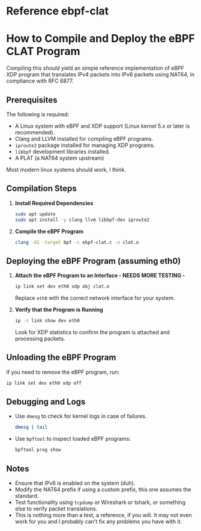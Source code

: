 # Reference ebpf-clat

# How to Compile and Deploy the eBPF CLAT Program

Compiling this *should* yield an simple reference implementation of eBPF XDP program that translates IPv4 packets into IPv6 packets using NAT64, in compliance with RFC 6877.

## Prerequisites

The following is required:

- A Linux system with eBPF and XDP support (Linux kernel 5.x or later is recommended).
- Clang and LLVM installed for compiling eBPF programs.
- `iproute2` package installed for managing XDP programs.
- `libbpf` development libraries installed.
- A PLAT (a NAT64 system upstream)

Most modern linux systems should work, I think.

## Compilation Steps

1. **Install Required Dependencies**
   ```sh
   sudo apt update
   sudo apt install -y clang llvm libbpf-dev iproute2
   ```

2. **Compile the eBPF Program**
   ```sh
   clang -O2 -target bpf -c ebpf-clat.c -o clat.o
   ```

## Deploying the eBPF Program (assuming eth0)

1. **Attach the eBPF Program to an Interface - NEEDS MORE TESTING -**
   ```sh
   ip link set dev eth0 xdp obj clat.o
   ```
   Replace `eth0` with the correct network interface for your system.

2. **Verify that the Program is Running**
   ```sh
   ip -s link show dev eth0
   ```
   Look for XDP statistics to confirm the program is attached and processing packets.

## Unloading the eBPF Program

If you need to remove the eBPF program, run:
   ```sh
   ip link set dev eth0 xdp off
   ```

## Debugging and Logs

- Use `dmesg` to check for kernel logs in case of failures.
  ```sh
  dmesg | tail
  ```
- Use `bpftool` to inspect loaded eBPF programs:
  ```sh
  bpftool prog show
  ```

## Notes
- Ensure that IPv6 is enabled on the system (duh).
- Modify the NAT64 prefix if using a custom prefix, this one assumes the standard.
- Test functionality using `tcpdump` or Wireshark or tshark, or something else to verify packet translations.
- This is nothing more than a test, a reference, if you will. It may not even work for you and I probably can't fix any problems you have with it.
